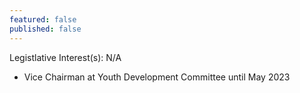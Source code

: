 ```yaml
---
featured: false
published: false
---
```

Legistlative Interest(s): N/A

* Vice Chairman at Youth Development Committee until May 2023